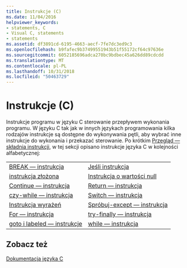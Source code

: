 ```yaml
---
title: Instrukcje (C)
ms.date: 11/04/2016
helpviewer_keywords:
- statements, C
- Visual C, statements
- statements
ms.assetid: df3891cd-6195-4663-aecf-7fe7dc3ed9c3
ms.openlocfilehash: b9fafec9b37499551943b51f55172cf64c97636e
ms.sourcegitcommit: 6052185696adca270bc9bdbec45a626dd89cdcdd
ms.translationtype: MT
ms.contentlocale: pl-PL
ms.lasthandoff: 10/31/2018
ms.locfileid: "50463729"
---
```

# <a name="statements-c"></a>Instrukcje (C)

Instrukcje programu w języku C sterowanie przepływem wykonania programu. W języku C tak jak w innych językach programowania kilka rodzajów instrukcje są dostępne do wykonywania pętli, aby wybrać inne instrukcje do wykonania i przekazać sterowanie. Po krótkim [Przegląd — składnia instrukcji](../c-language/overview-of-c-statements.md), w tej sekcji opisano instrukcje języka C w kolejności alfabetycznej:

|||
|-|-|
|[BREAK — instrukcja](../c-language/break-statement-c.md)|[Jeśli instrukcja](../c-language/if-statement-c.md)|
|[instrukcja złożona](../c-language/compound-statement-c.md)|[Instrukcja o wartości null](../c-language/null-statement-c.md)|
|[Continue — instrukcja](../c-language/continue-statement-c.md)|[Return — instrukcja](../c-language/return-statement-c.md)|
|[czy-while — instrukcja](../c-language/do-while-statement-c.md)|[Switch — instrukcja](../c-language/switch-statement-c.md)|
|[Instrukcja wyrażeń](../c-language/expression-statement-c.md)|[Spróbuj-except — instrukcja](../c-language/try-except-statement-c.md)|
|[For — instrukcja](../c-language/for-statement-c.md)|[try-finally — instrukcja](../c-language/try-finally-statement-c.md)|
|[goto i labeled — instrukcje](../c-language/goto-and-labeled-statements-c.md)|[while — instrukcja](../c-language/while-statement-c.md)|

## <a name="see-also"></a>Zobacz też

[Dokumentacja języka C](../c-language/c-language-reference.md)